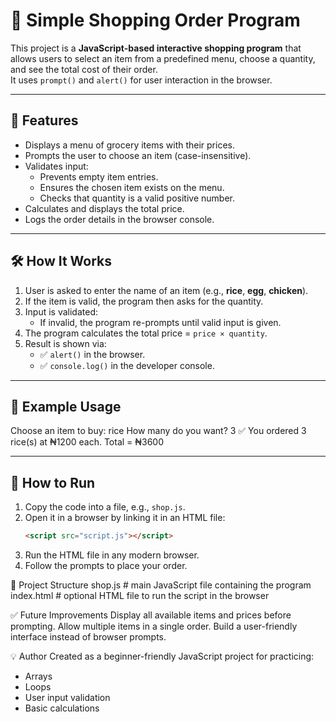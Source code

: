# 🛒 Simple Shopping Order Program

This project is a **JavaScript-based interactive shopping program** that allows users to select an item from a predefined menu, choose a quantity, and see the total cost of their order.  
It uses `prompt()` and `alert()` for user interaction in the browser.

---

## 📌 Features
- Displays a menu of grocery items with their prices.
- Prompts the user to choose an item (case-insensitive).
- Validates input:
  - Prevents empty item entries.
  - Ensures the chosen item exists on the menu.
  - Checks that quantity is a valid positive number.
- Calculates and displays the total price.
- Logs the order details in the browser console.

---

## 🛠️ How It Works
1. User is asked to enter the name of an item (e.g., **rice**, **egg**, **chicken**).
2. If the item is valid, the program then asks for the quantity.
3. Input is validated:
   - If invalid, the program re-prompts until valid input is given.
4. The program calculates the total price = `price × quantity`.
5. Result is shown via:
   - ✅ `alert()` in the browser.
   - ✅ `console.log()` in the developer console.

---

## 🧾 Example Usage
Choose an item to buy: rice
How many do you want? 3
✅ You ordered 3 rice(s) at ₦1200 each.
Total = ₦3600



---

## 🚀 How to Run
1. Copy the code into a file, e.g., `shop.js`.
2. Open it in a browser by linking it in an HTML file:
   ```html
   <script src="script.js"></script>
3. Run the HTML file in any modern browser.
4. Follow the prompts to place your order.


📂 Project Structure
shop.js    # main JavaScript file containing the program
index.html # optional HTML file to run the script in the browser

✅ Future Improvements
Display all available items and prices before prompting.
Allow multiple items in a single order.
Build a user-friendly interface instead of browser prompts.

💡 Author
Created as a beginner-friendly JavaScript project for practicing:

- Arrays
- Loops
- User input validation
- Basic calculations